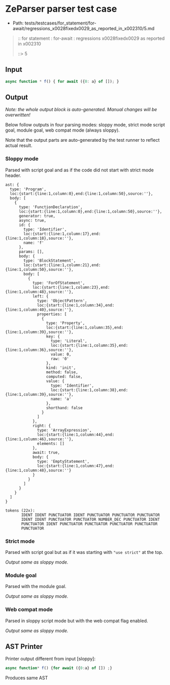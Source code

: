 # ZeParser parser test case

- Path: tests/testcases/for_statement/for-await/regressions_x0028fixedx0029_as_reported_in_x002310/5.md

> :: for statement : for-await : regressions x0028fixedx0029 as reported in x002310
>
> ::> 5

## Input

`````js
async function * f() { for await ({0: a} of []); }
`````

## Output

_Note: the whole output block is auto-generated. Manual changes will be overwritten!_

Below follow outputs in four parsing modes: sloppy mode, strict mode script goal, module goal, web compat mode (always sloppy).

Note that the output parts are auto-generated by the test runner to reflect actual result.

### Sloppy mode

Parsed with script goal and as if the code did not start with strict mode header.

`````
ast: {
  type: 'Program',
  loc:{start:{line:1,column:0},end:{line:1,column:50},source:''},
  body: [
    {
      type: 'FunctionDeclaration',
      loc:{start:{line:1,column:0},end:{line:1,column:50},source:''},
      generator: true,
      async: true,
      id: {
        type: 'Identifier',
        loc:{start:{line:1,column:17},end:{line:1,column:18},source:''},
        name: 'f'
      },
      params: [],
      body: {
        type: 'BlockStatement',
        loc:{start:{line:1,column:21},end:{line:1,column:50},source:''},
        body: [
          {
            type: 'ForOfStatement',
            loc:{start:{line:1,column:23},end:{line:1,column:48},source:''},
            left: {
              type: 'ObjectPattern',
              loc:{start:{line:1,column:34},end:{line:1,column:40},source:''},
              properties: [
                {
                  type: 'Property',
                  loc:{start:{line:1,column:35},end:{line:1,column:39},source:''},
                  key: {
                    type: 'Literal',
                    loc:{start:{line:1,column:35},end:{line:1,column:36},source:''},
                    value: 0,
                    raw: '0'
                  },
                  kind: 'init',
                  method: false,
                  computed: false,
                  value: {
                    type: 'Identifier',
                    loc:{start:{line:1,column:38},end:{line:1,column:39},source:''},
                    name: 'a'
                  },
                  shorthand: false
                }
              ]
            },
            right: {
              type: 'ArrayExpression',
              loc:{start:{line:1,column:44},end:{line:1,column:46},source:''},
              elements: []
            },
            await: true,
            body: {
              type: 'EmptyStatement',
              loc:{start:{line:1,column:47},end:{line:1,column:48},source:''}
            }
          }
        ]
      }
    }
  ]
}

tokens (22x):
       IDENT IDENT PUNCTUATOR IDENT PUNCTUATOR PUNCTUATOR PUNCTUATOR
       IDENT IDENT PUNCTUATOR PUNCTUATOR NUMBER_DEC PUNCTUATOR IDENT
       PUNCTUATOR IDENT PUNCTUATOR PUNCTUATOR PUNCTUATOR PUNCTUATOR
       PUNCTUATOR
`````

### Strict mode

Parsed with script goal but as if it was starting with `"use strict"` at the top.

_Output same as sloppy mode._

### Module goal

Parsed with the module goal.

_Output same as sloppy mode._

### Web compat mode

Parsed in sloppy script mode but with the web compat flag enabled.

_Output same as sloppy mode._

## AST Printer

Printer output different from input [sloppy]:

````js
async function* f() {for await ({0:a} of []) ;}
````

Produces same AST
